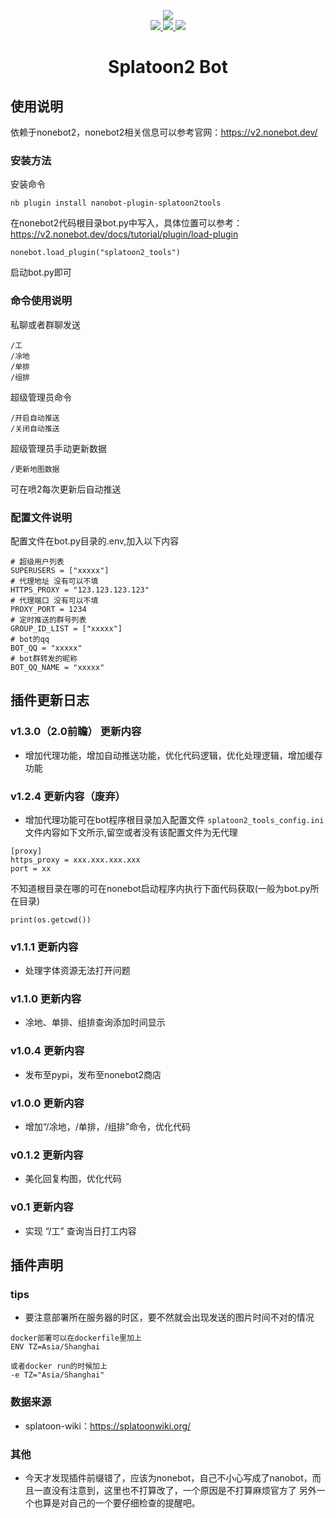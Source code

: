 <p align="center">
  <img align="center" src="https://v2.nonebot.dev/logo.png"><br>

  <a href="https://github.com/DrinkOolongTea/splatoon2-bot/blob/main/LICENSE">
    <img src="https://img.shields.io/badge/license-GPL-informational">
  </a>
  
  <a href="https://github.com/nonebot/nonebot2">
    <img src="https://img.shields.io/badge/nonebot2-2.0.0beta.2-green">
  </a>
  
  <a href="">
    <img src="https://img.shields.io/badge/release-v1.3.0-orange">
  </a>
  
</p>

<div align="center">

# Splatoon2 Bot

</div>

## 使用说明
依赖于nonebot2，nonebot2相关信息可以参考官网：https://v2.nonebot.dev/
### 安装方法
安装命令
```
nb plugin install nanobot-plugin-splatoon2tools
```
在nonebot2代码根目录bot.py中写入，具体位置可以参考：https://v2.nonebot.dev/docs/tutorial/plugin/load-plugin
```
nonebot.load_plugin("splatoon2_tools")
```
启动bot.py即可
### 命令使用说明
私聊或者群聊发送
```
/工
/凃地
/单排
/组排
```
超级管理员命令
```
/开启自动推送
/关闭自动推送
```
超级管理员手动更新数据
```
/更新地图数据
```
可在喷2每次更新后自动推送

### 配置文件说明
配置文件在bot.py目录的.env,加入以下内容
```
# 超级用户列表
SUPERUSERS = ["xxxxx"]
# 代理地址 没有可以不填
HTTPS_PROXY = "123.123.123.123"
# 代理端口 没有可以不填
PROXY_PORT = 1234
# 定时推送的群号列表
GROUP_ID_LIST = ["xxxxx"]
# bot的qq
BOT_QQ = "xxxxx"
# bot群转发的昵称
BOT_QQ_NAME = "xxxxx"

```

## 插件更新日志

### v1.3.0（2.0前瞻） 更新内容
* 增加代理功能，增加自动推送功能，优化代码逻辑，优化处理逻辑，增加缓存功能

### v1.2.4 更新内容（废弃）
* 增加代理功能可在bot程序根目录加入配置文件 `splatoon2_tools_config.ini` 文件内容如下文所示,留空或者没有该配置文件为无代理
```
[proxy]
https_proxy = xxx.xxx.xxx.xxx
port = xx
```
不知道根目录在哪的可在nonebot启动程序内执行下面代码获取(一般为bot.py所在目录)
```
print(os.getcwd())
```
### v1.1.1 更新内容
* 处理字体资源无法打开问题
### v1.1.0 更新内容
* 凃地、单排、组排查询添加时间显示
### v1.0.4 更新内容
* 发布至pypi，发布至nonebot2商店
### v1.0.0 更新内容
* 增加“/凃地，/单排，/组排”命令，优化代码
### v0.1.2 更新内容
* 美化回复构图，优化代码
### v0.1 更新内容
* 实现 “/工” 查询当日打工内容

## 插件声明
### tips
* 要注意部署所在服务器的时区，要不然就会出现发送的图片时间不对的情况
```
docker部署可以在dockerfile里加上
ENV TZ=Asia/Shanghai

或者docker run的时候加上
-e TZ="Asia/Shanghai"
```

### 数据来源
* splatoon-wiki：https://splatoonwiki.org/

### 其他
* 今天才发现插件前缀错了，应该为nonebot，自己不小心写成了nanobot，而且一直没有注意到，这里也不打算改了，一个原因是不打算麻烦官方了
另外一个也算是对自己的一个要仔细检查的提醒吧。